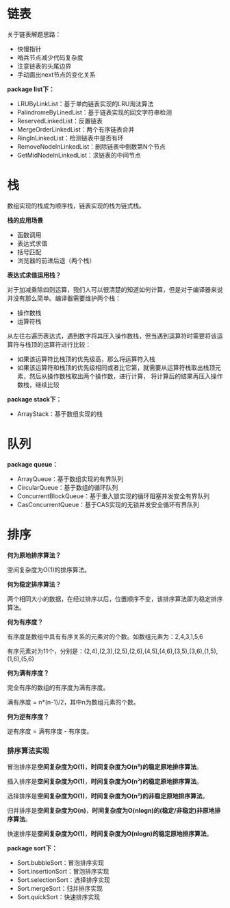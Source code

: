 
# 链表

关于链表解题思路：

- 快慢指针
- 哨兵节点减少代码复杂度
- 注意链表的头尾边界
- 手动画出next节点的变化关系

**package list下：**

- LRUByLinkList：基于单向链表实现的LRU淘汰算法
- PalindromeByLinedList：基于链表实现的回文字符串检测
- ReservedLinkedList：反置链表
- MergeOrderLinkedList：两个有序链表合并
- RingInLinkedList：检测链表中是否有环
- RemoveNodeInLinkedList：删除链表中倒数第N个节点
- GetMidNodeInLinkedList：求链表的中间节点

# 栈

数组实现的栈成为顺序栈，链表实现的栈为链式栈。

**栈的应用场景**

- 函数调用
- 表达式求值
- 括号匹配
- 浏览器的前进后退（两个栈）

**表达式求值运用栈？**

对于加减乘除四则运算，我们人可以很清楚的知道如何计算，但是对于编译器来说并没有那么简单。编译器需要维护两个栈：

- 操作数栈
- 运算符栈

从左往右遍历表达式，遇到数字将其压入操作数栈，但当遇到运算符时需要将该运算符与栈顶的运算符进行比较：

- 如果该运算符比栈顶的优先级高，那么将运算符入栈
- 如果该运算符和栈顶的优先级相同或者比它第，就需要从运算符栈取出栈顶元素，然后从操作数栈取出两个操作数，进行计算，
将计算后的结果再压入操作数栈，继续比较


**package stack下：**

- ArrayStack：基于数组实现的栈

# 队列

**package queue：**

- ArrayQueue：基于数组实现的有界队列
- CircularQueue：基于数组的循环队列
- ConcurrentBlockQueue：基于重入锁实现的循环阻塞并发安全有界队列
- CasConcurrentQueue：基于CAS实现的无锁并发安全循环有界队列

# 排序

**何为原地排序算法？**

空间复杂度为O(1)的排序算法。

**何为稳定排序算法？**

两个相同大小的数据，在经过排序以后，位置顺序不变，该排序算法即为稳定排序算法。

**何为有序度？**

有序度是数组中具有有序关系的元素对的个数。如数组元素为：2,4,3,1,5,6

有序元素对为11个，分别是：(2,4),(2,3),(2,5),(2,6),(4,5),(4,6),(3,5),(3,6),(1,5),(1,6),(5,6)

**何为满有序度？**

完全有序的数组的有序度为满有序度。

满有序度 = n*(n-1)/2，其中n为数组元素的个数。

**何为逆有序度？**

逆有序度 = 满有序度 - 有序度。



### 排序算法实现

冒泡排序是**空间复杂度为O(1)**，**时间复杂度为O(n²)**的**稳定原地排序算法**。

插入排序是**空间复杂度为O(1)**，**时间复杂度为O(n²)**的**稳定原地排序算法**。

选择排序是**空间复杂度为O(1)**，**时间复杂度为O(n²)**的**非稳定原地排序算法**。

归并排序是**空间复杂度为O(n)**，**时间复杂度为O(nlogn)**的**(稳定/非稳定)非原地排序算法**。

快速排序是**空间复杂度为O(1)**，**时间复杂度为O(nlogn)**的**稳定原地排序算法**。

**package sort下：**

- Sort.bubbleSort：冒泡排序实现
- Sort.insertionSort：冒泡排序实现
- Sort.selectionSort：选择排序实现
- Sort.mergeSort：归并排序实现
- Sort.quickSort：快速排序实现